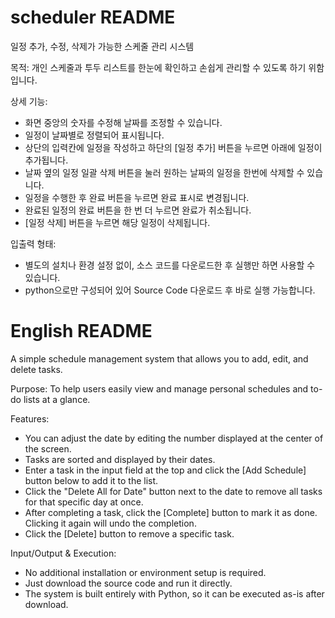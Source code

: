 # scheduler README
일정 추가, 수정, 삭제가 가능한 스케줄 관리 시스템

목적: 
개인 스케줄과 투두 리스트를 한눈에 확인하고 손쉽게 관리할 수 있도록 하기 위함입니다.

상세 기능: 
- 화면 중앙의 숫자를 수정해 날짜를 조정할 수 있습니다.
- 일정이 날짜별로 정렬되어 표시됩니다.
- 상단의 입력칸에 일정을 작성하고 하단의 [일정 추가] 버튼을 누르면 아래에 일정이 추가됩니다.
- 날짜 옆의 일정 일괄 삭제 버튼을 눌러 원하는 날짜의 일정을 한번에 삭제할 수 있습니다.
- 일정을 수행한 후 완료 버튼을 누르면 완료 표시로 변경됩니다.
- 완료된 일정의 완료 버튼을 한 번 더 누르면 완료가 취소됩니다.
- [일정 삭제] 버튼을 누르면 해당 일정이 삭제됩니다.

입출력 형태:
- 별도의 설치나 환경 설정 없이, 소스 코드를 다운로드한 후 실행만 하면 사용할 수 있습니다.
- python으로만 구성되어 있어 Source Code 다운로드 후 바로 실행 가능합니다.




# English README
A simple schedule management system that allows you to add, edit, and delete tasks.

Purpose:
To help users easily view and manage personal schedules and to-do lists at a glance.

Features:
- You can adjust the date by editing the number displayed at the center of the screen.
- Tasks are sorted and displayed by their dates.
- Enter a task in the input field at the top and click the [Add Schedule] button below to add it to the list.
- Click the "Delete All for Date" button next to the date to remove all tasks for that specific day at once.
- After completing a task, click the [Complete] button to mark it as done. Clicking it again will undo the completion.
- Click the [Delete] button to remove a specific task.


Input/Output & Execution:
- No additional installation or environment setup is required.
- Just download the source code and run it directly.
- The system is built entirely with Python, so it can be executed as-is after download.

